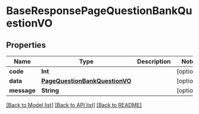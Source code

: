 # BaseResponsePageQuestionBankQuestionVO

## Properties
Name | Type | Description | Notes
------------ | ------------- | ------------- | -------------
**code** | **Int** |  | [optional] 
**data** | [**PageQuestionBankQuestionVO**](PageQuestionBankQuestionVO.md) |  | [optional] 
**message** | **String** |  | [optional] 

[[Back to Model list]](../README.md#documentation-for-models) [[Back to API list]](../README.md#documentation-for-api-endpoints) [[Back to README]](../README.md)


